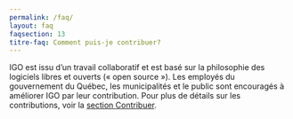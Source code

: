 ```yaml
---
permalink: /faq/
layout: faq
faqsection: 13
titre-faq: Comment puis-je contribuer?
---
```


IGO est issu d’un travail collaboratif et est basé sur la philosophie des logiciels libres et ouverts (« open source »). Les employés du gouvernement du Québec, les municipalités et le public sont encouragés à améliorer IGO par leur contribution. Pour plus de détails sur les contributions, voir la [section Contribuer](/contribuer).
